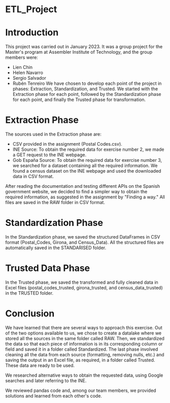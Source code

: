 # ETL_Project

# Introduction
This project was carried out in January 2023. It was a group project for the Master's program at Assembler Institute of Technology, and the group members were:
- Lien Chin
- Helen Navarro
- Sergio Salvador
- Rubén Tenreiro
We have chosen to develop each point of the project in phases: Extraction, Standardization, and Trusted. We started with the Extraction phase for each point, followed by the Standardization phase for each point, and finally the Trusted phase for transformation.

# Extraction Phase
The sources used in the Extraction phase are:
- CSV provided in the assignment (Postal Codes.csv).
- INE Source:
To obtain the required data for exercise number 2, we made a GET request to the INE webpage.
- Gob España Source:
To obtain the required data for exercise number 3, we searched for a dataset containing all the required information. We found a census dataset on the INE webpage and used the downloaded data in CSV format.

After reading the documentation and testing different APIs on the Spanish government website, we decided to find a simpler way to obtain the required information, as suggested in the assignment by "Finding a way." All files are saved in the RAW folder in CSV format.

# Standardization Phase
In the Standardization phase, we saved the structured DataFrames in CSV format (Postal_Codes, Girona, and Census_Data). All the structured files are automatically saved in the STANDARISED folder.

# Trusted Data Phase
In the Trusted phase, we saved the transformed and fully cleaned data in Excel files (postal_codes_trusted, girona_trusted, and census_data_trusted) in the TRUSTED folder.

# Conclusion
We have learned that there are several ways to approach this exercise. Out of the two options available to us, we chose to create a datalake where we stored all the sources in the same folder called RAW. Then, we standardized the data so that each piece of information is in its corresponding column or field and saved it in a folder called Standardized. The last phase involved cleaning all the data from each source (formatting, removing nulls, etc.) and saving the output in an Excel file, as required, in a folder called Trusted. These data are ready to be used.

We researched alternative ways to obtain the requested data, using Google searches and later referring to the INE.

We reviewed pandas code and, among our team members, we provided solutions and learned from each other's code.
